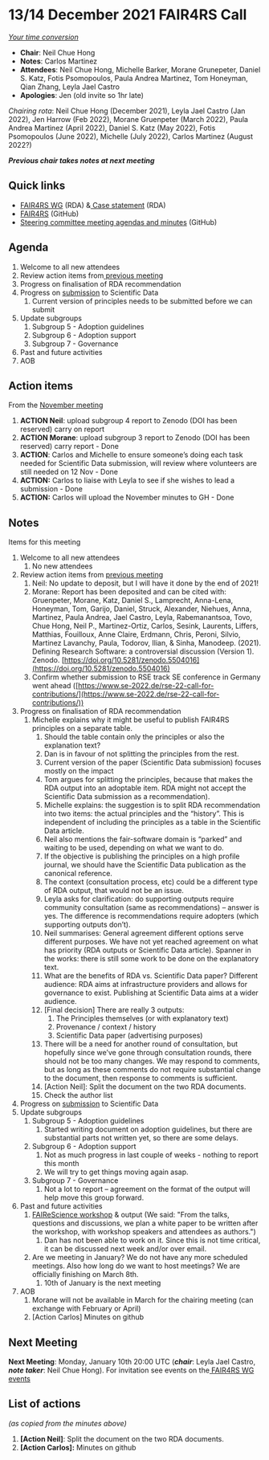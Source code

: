 # 13/14 December 2021 FAIR4RS Call

_[Your time conversion](https://www.timeanddate.com/worldclock/fixedtime.html?msg=FAIR4RS+May+committee+meeting&iso=20210510T20&p1=1440)_



* **Chair**: Neil Chue Hong
* **Notes**: Carlos Martinez
* **Attendees**: Neil Chue Hong, Michelle Barker, Morane Grunepeter, Daniel S. Katz, Fotis Psomopoulos, Paula Andrea Martinez, Tom Honeyman, Qian Zhang, Leyla Jael Castro
* **Apologies**: Jen (old invite so 1hr late)

_Chairing rota_: Neil Chue Hong (December 2021), Leyla Jael Castro (Jan 2022), Jen Harrow (Feb 2022), Morane Gruenpeter (March 2022), Paula Andrea Martinez (April 2022), Daniel S. Katz (May 2022), Fotis Psomopoulos (June 2022), Michelle (July 2022), Carlos Martinez (August 2022?)

**_Previous chair takes notes at next meeting_**


## Quick links



* [FAIR4RS WG](https://www.rd-alliance.org/groups/fair-4-research-software-fair4rs-wg) (RDA) &[ Case statement](https://www.rd-alliance.org/group/fair-4-research-software-fair4rs-wg/case-statement/fair-research-software-wg-case-statement) (RDA)
* [FAIR4RS](https://github.com/force11/FAIR4RS) (GitHub)
* [Steering committee meeting agendas and minutes](https://github.com/force11/FAIR4RS/tree/master/meetings/2020) (GitHub)


## Agenda



1. Welcome to all new attendees
2. Review action items from[ previous meeting](https://github.com/force11/FAIR4RS/blob/master/meetings/2021/2021-10-11-Minutes.md#list-of-actions)
3. Progress on finalisation of RDA recommendation
4. Progress on [submission](https://docs.google.com/document/d/16KrE62qjTt-4AXpT-c2OhVDp25eP7-h_mokhelVLM60/edit) to Scientific Data
    1. Current version of principles needs to be submitted before we can submit
5. Update subgroups
    1. Subgroup 5 - Adoption guidelines
    2. Subgroup 6 - Adoption support
    3. Subgroup 7 - Governance
6. Past and future activities
7. AOB


## Action items

From the [November meeting](https://docs.google.com/document/d/1MjXGY1olcv1TG_416YYrLrrbEuIZVqLpxFYDfLZzZGE/edit#heading=h.j7k7ef3xu2pn)



1. **ACTION Neil**: upload subgroup 4 report to Zenodo (DOI has been reserved) carry on report
2. **ACTION Morane**: upload subgroup 3 report to Zenodo (DOI has been reserved) carry report - Done
3. **ACTION**: Carlos and Michelle to ensure someone’s doing each task needed for Scientific Data submission, will review where volunteers are still needed on 12 Nov - Done
4. **ACTION:** Carlos to liaise with Leyla to see if she wishes to lead a submission - Done
5. **ACTION:** Carlos will upload the November minutes to GH - Done


## Notes

Items for this meeting



1. Welcome to all new attendees
    1. No new attendees
2. Review action items from [previous meeting](https://github.com/force11/FAIR4RS/blob/master/meetings/2021/2021-11-08-Minutes.md)
    1. Neil: No update to deposit, but I will have it done by the end of 2021!
    2. Morane: Report has been deposited and can be cited with: Gruenpeter, Morane, Katz, Daniel S., Lamprecht, Anna-Lena, Honeyman, Tom, Garijo, Daniel, Struck, Alexander, Niehues, Anna, Martinez, Paula Andrea, Jael Castro, Leyla, Rabemanantsoa, Tovo, Chue Hong, Neil P., Martinez-Ortiz, Carlos, Sesink, Laurents, Liffers, Matthias, Fouilloux, Anne Claire, Erdmann, Chris, Peroni, Silvio, Martinez Lavanchy, Paula, Todorov, Ilian, & Sinha, Manodeep. (2021). Defining Research Software: a controversial discussion (Version 1). Zenodo. [https://doi.org/10.5281/zenodo.5504016](https://doi.org/10.5281/zenodo.5504016)
    3. Confirm whether submission to RSE track SE conference in Germany went ahead ([https://www.se-2022.de/rse-22-call-for-contributions/](https://www.se-2022.de/rse-22-call-for-contributions/))
3. Progress on finalisation of RDA recommendation
    1. Michelle explains why it might be useful to publish FAIR4RS principles on a separate table.
        1. Should the table contain only the principles or also the explanation text?
        2. Dan is in favour of not splitting the principles from the rest.
        3. Current version of the paper (Scientific Data submission) focuses mostly on the impact
        4. Tom argues for splitting the principles, because that makes the RDA output into an adoptable item. RDA might not accept the Scientific Data submission as a recommendation).
        5. Michelle explains: the suggestion is to split RDA recommendation into two items: the actual principles and the “history”. This is independent of including the principles as a table in the Scientific Data article.
        6. Neil also mentions the fair-software domain is “parked” and waiting to be used, depending on what we want to do.
        7. If the objective is publishing the principles on a high profile journal, we should have the Scientific Data publication as the canonical reference.
        8. The context (consultation process, etc) could be a different type of RDA output, that would not be an issue.
        9. Leyla asks for clarification: do supporting outputs require community consultation (same as recommendations) – answer is yes. The difference is recommendations require adopters (which supporting outputs don’t).
        10. Neil summarises: General agreement different options serve different purposes. We have not yet reached agreement on what has priority (RDA outputs or Scientific Data article). Spanner in the works: there is still some work to be done on the explanatory text.
        11. What are the benefits of RDA vs. Scientific Data paper? Different audience: RDA aims at infrastructure providers and allows for governance to exist. Publishing at Scientific Data aims at a wider audience.
        12. [Final decision] There are really 3 outputs:
            1. The Principles themselves (or with explanatory text)
            2. Provenance / context / history
            3. Scientific Data paper (advertising purposes)
        13. There will be a need for another round of consultation, but hopefully since we’ve gone through consultation rounds, there should not be too many changes. We may respond to comments, but as long as these comments do not require substantial change to the document, then response to comments is sufficient.
        14. [Action Neil]: Split the document on the two RDA documents.
        15. Check the author list
4. Progress on [submission](https://docs.google.com/document/d/16KrE62qjTt-4AXpT-c2OhVDp25eP7-h_mokhelVLM60/edit) to Scientific Data
5. Update subgroups
    1. Subgroup 5 - Adoption guidelines
        1. Started writing document on adoption guidelines, but there are substantial parts not written yet, so there are some delays.
    2. Subgroup 6 - Adoption support
        1. Not as much progress in last couple of weeks - nothing to report this month
        2. We will try to get things moving again asap.
    3. Subgroup 7 - Governance
        1. Not a lot to report – agreement on the format of the output will help move this group forward.
6. Past and future activities
    1. [FAIReScience workshop](https://researchsoft.github.io/FAIReScience/) & output (We said: "From the talks, questions and discussions, we plan a white paper to be written after the workshop, with workshop speakers and attendees as authors.")
        1. Dan has not been able to work on it. Since this is not time critical, it can be discussed next week and/or over email.
    2. Are we meeting in January? We do not have any more scheduled meetings. Also how long do we want to host meetings? We are officially finishing on March 8th.
        1. 10th of January is the next meeting
7. AOB
    1. Morane will not be available in March for the chairing meeting (can exchange with February or April)
    2. [Action Carlos] Minutes on github


## Next Meeting

**Next Meeting**: Monday, January 10th 20:00 UTC (**_chair_**: Leyla Jael Castro, **_note taker_**: Neil Chue Hong). For invitation see events on the[ FAIR4RS WG events](https://www.rd-alliance.org/node/69317/events)


## List of actions

_(as copied from the minutes above)_

1. **[Action Neil]**: Split the document on the two RDA documents.
2. **[Action Carlos]:** Minutes on github
